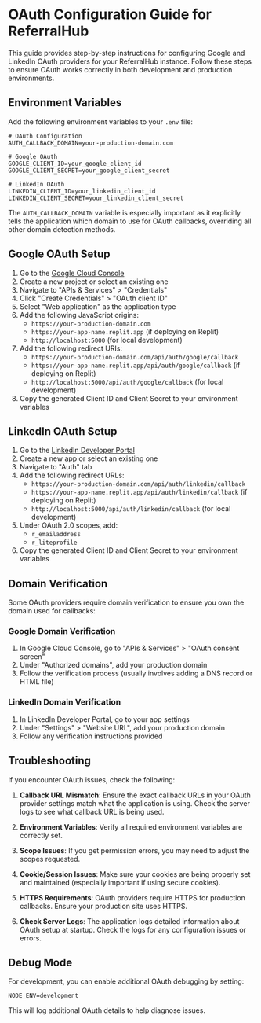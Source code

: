 # OAuth Configuration Guide for ReferralHub

This guide provides step-by-step instructions for configuring Google and LinkedIn OAuth providers for your ReferralHub instance. Follow these steps to ensure OAuth works correctly in both development and production environments.

## Environment Variables

Add the following environment variables to your `.env` file:

```
# OAuth Configuration
AUTH_CALLBACK_DOMAIN=your-production-domain.com

# Google OAuth
GOOGLE_CLIENT_ID=your_google_client_id
GOOGLE_CLIENT_SECRET=your_google_client_secret

# LinkedIn OAuth
LINKEDIN_CLIENT_ID=your_linkedin_client_id
LINKEDIN_CLIENT_SECRET=your_linkedin_client_secret
```

The `AUTH_CALLBACK_DOMAIN` variable is especially important as it explicitly tells the application which domain to use for OAuth callbacks, overriding all other domain detection methods.

## Google OAuth Setup

1. Go to the [Google Cloud Console](https://console.cloud.google.com/)
2. Create a new project or select an existing one
3. Navigate to "APIs & Services" > "Credentials"
4. Click "Create Credentials" > "OAuth client ID"
5. Select "Web application" as the application type
6. Add the following JavaScript origins:
   - `https://your-production-domain.com`
   - `https://your-app-name.replit.app` (if deploying on Replit)
   - `http://localhost:5000` (for local development)
7. Add the following redirect URIs:
   - `https://your-production-domain.com/api/auth/google/callback`
   - `https://your-app-name.replit.app/api/auth/google/callback` (if deploying on Replit)
   - `http://localhost:5000/api/auth/google/callback` (for local development)
8. Copy the generated Client ID and Client Secret to your environment variables

## LinkedIn OAuth Setup

1. Go to the [LinkedIn Developer Portal](https://www.linkedin.com/developers/)
2. Create a new app or select an existing one
3. Navigate to "Auth" tab
4. Add the following redirect URLs:
   - `https://your-production-domain.com/api/auth/linkedin/callback`
   - `https://your-app-name.replit.app/api/auth/linkedin/callback` (if deploying on Replit)
   - `http://localhost:5000/api/auth/linkedin/callback` (for local development)
5. Under OAuth 2.0 scopes, add:
   - `r_emailaddress`
   - `r_liteprofile`
6. Copy the generated Client ID and Client Secret to your environment variables

## Domain Verification

Some OAuth providers require domain verification to ensure you own the domain used for callbacks:

### Google Domain Verification
1. In Google Cloud Console, go to "APIs & Services" > "OAuth consent screen"
2. Under "Authorized domains", add your production domain
3. Follow the verification process (usually involves adding a DNS record or HTML file)

### LinkedIn Domain Verification
1. In LinkedIn Developer Portal, go to your app settings
2. Under "Settings" > "Website URL", add your production domain
3. Follow any verification instructions provided

## Troubleshooting

If you encounter OAuth issues, check the following:

1. **Callback URL Mismatch**: Ensure the exact callback URLs in your OAuth provider settings match what the application is using. Check the server logs to see what callback URL is being used.

2. **Environment Variables**: Verify all required environment variables are correctly set.

3. **Scope Issues**: If you get permission errors, you may need to adjust the scopes requested.

4. **Cookie/Session Issues**: Make sure your cookies are being properly set and maintained (especially important if using secure cookies).

5. **HTTPS Requirements**: OAuth providers require HTTPS for production callbacks. Ensure your production site uses HTTPS.

6. **Check Server Logs**: The application logs detailed information about OAuth setup at startup. Check the logs for any configuration issues or errors.

## Debug Mode

For development, you can enable additional OAuth debugging by setting:

```
NODE_ENV=development
```

This will log additional OAuth details to help diagnose issues.